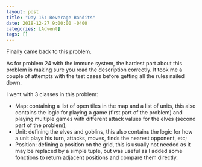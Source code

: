 ```yaml
---
layout: post
title: "Day 15: Beverage Bandits"
date: 2018-12-27 9:00:00 -0400
categories: [Advent]
tags: []
---
```

Finally came back to this problem.

As for problem 24 with the immune system, the hardest part about this problem is making sure you read the description correctly. It took me a couple of attempts with the test cases before getting all the rules nailed down.

I went with 3 classes in this problem:
- Map: containing a list of open tiles in the map and a list of units, this also contains the logic for playing a game (first part of the problem) and playing multiple games with different attack values for the elves (second part of the problem);
- Unit: defining the elves and goblins, this also contains the logic for how a unit plays his turn, attacks, moves, finds the nearest opponent, etc;
- Position: defining a position on the grid, this is usually not needed as it may be replaced by a simple tuple, but was useful as I added some fonctions to return adjacent positions and compare them directly.
 